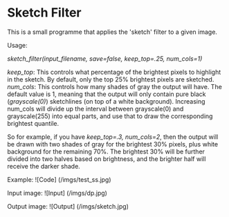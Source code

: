 # Sketch Filter
This is a small programme that applies the 'sketch' filter to a given image. 

Usage:

_sketch_filter(input_filename, save=false, keep_top=.25, num_cols=1)_

_keep_top_: This controls what percentage of the brightest pixels to highlight in the sketch. By default, only the top 25% brightest pixels are sketched.  
_num_cols_: This controls how many shades of gray the output will have.
The default value is 1, meaning that the output will only contain pure black (_grayscale(0)_) sketchlines (on top of a white background). Increasing num_cols will divide up the interval between grayscale(0) and grayscale(255) into equal parts, and use that to draw the corresponding brightest quantile.

So for example, if you have _keep_top=.3, num_cols=2_, then the output will be drawn with two shades of gray for the brightest 30% pixels, plus white background for the remaining 70%. The brightest 30% will be further divided into two halves based on brightness, and the brighter half will receive the darker shade.

Example:
![Code] (/imgs/test_ss.jpg)

Input image:
![Input] (/imgs/dp.jpg)

Output image:
![Output] (/imgs/sketch.jpg)


